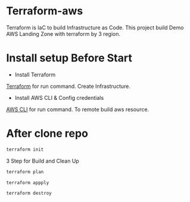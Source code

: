 # Terraform-aws

Terraform is IaC to build Infrastructure as Code. This project build Demo AWS Landing Zone with terraform by 3 region.

# Install setup Before Start

- Install Terraform

[Terraform](https://www.terraform.io/) for run command. Create Infrastructure.

- Install AWS CLI & Config credentials

[AWS CLI](https://docs.aws.amazon.com/cli/latest/userguide/getting-started-install.html) for run command. To remote build aws resource.

# After clone repo

```bash
terraform init
```

3 Step for Build and Clean Up

```bash
terraform plan
```

```bash
terraform appply
```

```bash
terraform destroy
```
